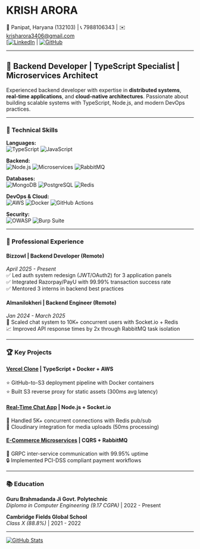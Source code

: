 # KRISH ARORA
📍 Panipat, Haryana (132103) | 📞 7988106343 | ✉️ krisharora3406@gmail.com  
[[![LinkedIn](https://img.shields.io/badge/LinkedIn-Connect-blue)](https://www.linkedin.com/in/krish-arora-438b58292/) | [![GitHub](https://img.shields.io/badge/GitHub-Follow-lightgrey)](https://github.com/krish12345y89)

---

## 🚀 Backend Developer | TypeScript Specialist | Microservices Architect

Experienced backend developer with expertise in **distributed systems**, **real-time applications**, and **cloud-native architectures**. Passionate about building scalable systems with TypeScript, Node.js, and modern DevOps practices.

---

### 🔧 Technical Skills
**Languages:**  
![TypeScript](https://img.shields.io/badge/TypeScript-Expert-3178C6) ![JavaScript](https://img.shields.io/badge/JavaScript-Advanced-F7DF1E)

**Backend:**  
![Node.js](https://img.shields.io/badge/Node.js-Express-339933) ![Microservices](https://img.shields.io/badge/Microservices-GRPC-FF6B6B) ![RabbitMQ](https://img.shields.io/badge/RabbitMQ-PUB/SUB-FF6600)

**Databases:**  
![MongoDB](https://img.shields.io/badge/MongoDB-47A248) ![PostgreSQL](https://img.shields.io/badge/PostgreSQL-4169E1) ![Redis](https://img.shields.io/badge/Redis-DC382D)

**DevOps & Cloud:**  
![AWS](https://img.shields.io/badge/AWS-EC2/S3/RDS-232F3E) ![Docker](https://img.shields.io/badge/Docker-2496ED) ![GitHub Actions](https://img.shields.io/badge/GHA-CI/CD-2088FF)

**Security:**  
![OWASP](https://img.shields.io/badge/OWASP%20Top%2010-Expert-000000) ![Burp Suite](https://img.shields.io/badge/Burp_Suite-Pro-FF6633)

---

### 💼 Professional Experience

#### **Bizzowl** | Backend Developer (Remote)  
_April 2025 - Present_  
✅ Led auth system redesign (JWT/OAuth2) for 3 application panels  
✅ Integrated Razorpay/PayU with 99.99% transaction success rate  
✅ Mentored 3 interns in backend best practices  

#### **Almanilokheri** | Backend Engineer (Remote)  
_Jan 2024 - March 2025_  
🚀 Scaled chat system to 10K+ concurrent users with Socket.io + Redis  
📈 Improved API response times by 2x through RabbitMQ task isolation  

---

### 🏆 Key Projects

#### [Vercel Clone](https://github.com/krish12345y89/vercel-clone) | TypeScript + Docker + AWS  
⭐ GitHub-to-S3 deployment pipeline with Docker containers  
⭐ Built S3 reverse proxy for static assets (300ms avg latency)  

#### [Real-Time Chat App](https://github.com/krish12345y89/chat-app) | Node.js + Socket.io  
💬 Handled 5K+ concurrent connections with Redis pub/sub  
📸 Cloudinary integration for media uploads (50ms processing)  

#### [E-Commerce Microservices](https://github.com/krish12345y89/ecom-ms) | CQRS + RabbitMQ  
🛒 GRPC inter-service communication with 99.95% uptime  
🔒 Implemented PCI-DSS compliant payment workflows  

---

### 📚 Education
**Guru Brahmadanda Ji Govt. Polytechnic**  
_Diploma in Computer Engineering (9.17 CGPA)_ | 2022 - Present  

**Cambridge Fields Global School**  
_Class X (88.8%)_ | 2021 - 2022  

---

[![GitHub Stats](https://github-readme-stats.vercel.app/api?username=krish12345y89&show_icons=true&theme=radical)](https://github.com/krish12345y89)
